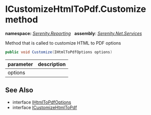 # ICustomizeHtmlToPdf.Customize method
**namespace:** *[Serenity.Reporting](../../README.md#serenity.reporting-namespace)*   **assembly**: *[Serenity.Net.Services](../../README.md)*

Method that is called to customize HTML to PDF options

```csharp
public void Customize(IHtmlToPdfOptions options)
```

| parameter | description |
| --- | --- |
| options |  |

## See Also

* interface [IHtmlToPdfOptions](../IHtmlToPdfOptions.md)
* interface [ICustomizeHtmlToPdf](../ICustomizeHtmlToPdf.md)